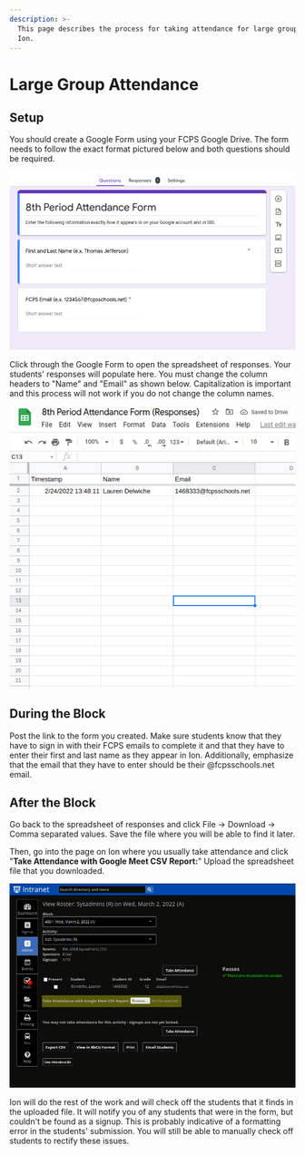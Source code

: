 ```yaml
---
description: >-
  This page describes the process for taking attendance for large groups through
  Ion.
---
```


# Large Group Attendance

## Setup

You should create a Google Form using your FCPS Google Drive. The form needs to follow the exact format pictured below and both questions should be required.

![](../.gitbook/assets/form.png)

Click through the Google Form to open the spreadsheet of responses. Your students' responses will populate here. You must change the column headers to "Name" and "Email" as shown below. Capitalization is important and this process will not work if you do not change the column names.

![](../.gitbook/assets/form2.png)

## During the Block

Post the link to the form you created. Make sure students know that they have to sign in with their FCPS emails to complete it and that they have to enter their first and last name as they appear in Ion. Additionally, emphasize that the email that they have to enter should be their @fcpsschools.net email.

## After the Block

Go back to the spreadsheet of responses and click File -> Download -> Comma separated values. Save the file where you will be able to find it later.

Then, go into the page on Ion where you usually take attendance and click "**Take Attendance with Google Meet CSV Report:**" Upload the spreadsheet file that you downloaded.

![](../.gitbook/assets/form3.png)

Ion will do the rest of the work and will check off the students that it finds in the uploaded file. It will notify you of any students that were in the form, but couldn't be found as a signup. This is probably indicative of a formatting error in the students' submission. You will still be able to manually check off students to rectify these issues.

